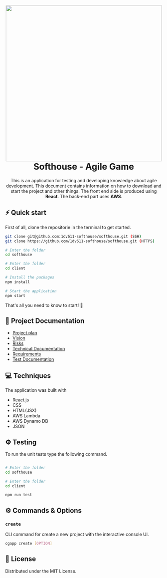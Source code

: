 <h1 align="center">
  <img src="https://www.gnosjoregion.se/img/uploads/2020/06/25/bild-0.png" width="500px"/><br/>
  Softhouse - Agile Game
</h1>
<p align="center">This is an application for testing and developing knowledge about agile development. This document contains information on how to download and start the project and other things. The front end side is produced using <b>React</b>. The back-end part uses <b>AWS</b>.</p>

## ⚡️ Quick start

First of all, clone the repositorie in the terminal to get started.

```bash
git clone git@github.com:1dv611-softhouse/softhouse.git (SSH)
git clone https://github.com/1dv611-softhouse/softhouse.git (HTTPS)
```

```bash
# Enter the folder
cd softhouse

# Enter the folder
cd client

# Install the packages
npm install

# Start the application
npm start
```

That's all you need to know to start! 🎉

## 📖 Project Documentation

- [Project plan](https://docs.google.com/document/d/1krDNAtWzhN3UHhAP5eA0PsYFGF771Tc3PIH_KPXQtFw/edit?usp=sharing)
- [Vision](https://docs.google.com/document/d/1ZaktWakyn4ql5MCiVRBpo_TbHa4nBPeZc1wCP2TX7_8/edit?usp=sharing)
- [Risks](https://docs.google.com/document/d/1Skd2Ikd0c-YDpupH6QlPo4mq9f4FUYYD2QXYClM2iT0/edit?usp=sharing)
- [Technical Documentation](https://docs.google.com/document/d/1HIdfeb0-l0g1pKhvd_U_IsqaW6JMjrqnbJCNdjF479k/edit?usp=sharing)
- [Requirements](https://docs.google.com/document/d/1_765cM2sLQfhSpCXdmLgsxNU1TWJWdO6xLFuzH3P-hs/edit?usp=sharing)
- [Test Documentation](https://docs.google.com/document/d/14-7EZg6saJEDRfewQBDqcv4L6F-ckO8jtAGVPLfugg4/edit?usp=sharing)

## 💻 Techniques

The application was built with

- React.js
- CSS
- HTML(JSX)
- AWS Lambda
- AWS Dynamo DB
- JSON

## ⚙️ Testing

To run the unit tests type the following command.

```bash

# Enter the folder
cd softhouse

# Enter the folder
cd client

npm run test
```

## ⚙️ Commands & Options

### `create`

CLI command for create a new project with the interactive console UI.

```bash
cgapp create [OPTION]
```

<!-- LICENSE -->

## 📖 License

Distributed under the MIT License.
